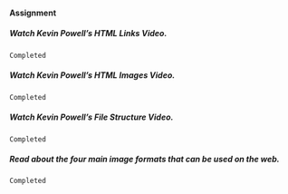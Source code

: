 #### Assignment

  #####  Watch Kevin Powell’s HTML Links Video.
    Completed

  #####  Watch Kevin Powell’s HTML Images Video.
    Completed

  #####  Watch Kevin Powell’s File Structure Video.
    Completed

  #####  Read about the four main image formats that can be used on the web.
    Completed